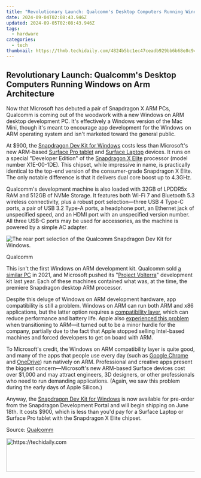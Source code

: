```yaml
---
title: "Revolutionary Launch: Qualcomm's Desktop Computers Running Windows on Arm Architecture"
date: 2024-09-04T02:08:43.946Z
updated: 2024-09-05T02:08:43.946Z
tags:
  - hardware
categories:
  - tech
thumbnail: https://thmb.techidaily.com/4824b5bc1ec47ceadb929bb6b68e8c9454196f2de65b71eab7da2ab3371e3a0f.png
---
```


## Revolutionary Launch: Qualcomm's Desktop Computers Running Windows on Arm Architecture

Now that Microsoft has debuted a pair of Snapdragon X ARM PCs, Qualcomm is coming out of the woodwork with a new Windows on ARM desktop development PC. It's effectively a Windows version of the Mac Mini, though it's meant to encourage app development for the Windows on ARM operating system and isn't marketed toward the general public.

 At $900, the [Snapdragon Dev Kit for Windows](http://www.qualcomm.com/developer/windows-on-snapdragon) costs less than Microsoft's new ARM-based [Surface Pro tablet](https://extra-resources.techidaily.com/enhancing-stories-through-animations-with-movie-maker/) and [Surface Laptop](https://android-unlock.techidaily.com/how-to-change-samsung-lock-screen-clock-in-seconds-by-drfone-android/) devices. It runs on a special "Developer Edition" of the [Snapdragon X Elite](https://extra-skills.techidaily.com/updated-mobile-mastery-upgrade-photos-elevated-at-no-price/) processor (model number X1E-00-1DE). This chipset, while impressive in name, is practically identical to the top-end version of the consumer-grade Snapdragon X Elite. The only notable difference is that it delivers dual core boost up to 4.3GHz.

 Qualcomm's development machine is also loaded with 32GB of LPDDR5x RAM and 512GB of NVMe Storage. It features both Wi-Fi 7 and Bluetooth 5.3 wireless connectivity, plus a robust port selection—three USB 4 Type-C ports, a pair of USB 3.2 Type-A ports, a headphone port, an Ethernet jack of unspecified speed, and an HDMI port with an unspecified version number. All three USB-C ports may be used for accessories, as the machine is powered by a simple AC adapter.

![The rear port selection of the Qualcomm Snapdragon Dev Kit for Windows.](https://static1.howtogeekimages.com/wordpress/wp-content/uploads/2024/05/35.jpg) 

Qualcomm

 This isn't the first Windows on ARM development kit. Qualcomm sold [a similar PC](https://www.qualcomm.com/news/onq/2021/12/snapdragon-developer-kit-now-available-testing-windows-apps-arm) in 2021, and Microsoft pushed its "[Project Volterra](https://screen-recording.techidaily.com/new-2024-approved-how-to-record-facebook-live-stream/)" development kit last year. Each of these machines contained what was, at the time, the premiere Snapdragon desktop ARM processor.

 Despite this deluge of Windows on ARM development hardware, app compatibility is still a problem. Windows on ARM can run both ARM and x86 applications, but the latter option requires a [compatibility layer](https://learn.microsoft.com/en-us/windows/arm/apps-on-arm-x86-emulation), which can reduce performance and battery life. Apple also [experienced this problem](https://bypass-frp.techidaily.com/how-to-bypass-google-frp-lock-on-poco-c55-devices-by-drfone-android/) when transitioning to ARM—it turned out to be a minor hurdle for the company, partially due to the fact that Apple stopped selling Intel-based machines and forced developers to get on board with ARM.

 To Microsoft's credit, the Windows on ARM compatibility layer is quite good, and many of the apps that people use every day (such as [Google Chrome](https://driver-error.techidaily.com/bios-interrupt-resolution-complete/) and [OneDrive](https://screen-activity-recording.techidaily.com/updated-2024-approved-elite-screen-recording-the-top-5-android-capturing-apps/)) run natively on ARM. Professional and creative apps present the biggest concern—Microsoft's new ARM-based Surface devices cost over $1,000 and may attract engineers, 3D designers, or other professionals who need to run demanding applications. (Again, we saw this problem during the early days of Apple Silicon.)

 Anyway, the [Snapdragon Dev Kit for Windows](http://www.qualcomm.com/developer/windows-on-snapdragon) is now available for pre-order from the Snapdragon Development Portal and will begin shipping on June 18th. It costs $900, which is less than you'd pay for a Surface Laptop or Surface Pro tablet with the Snapdragon X Elite chipset.

 Source: [Qualcomm](https://www.qualcomm.com/news/releases/2024/05/qualcomm-accelerates-development-for-copilot--pcs-with-snapdrago)

<ins class="adsbygoogle"
     style="display:block"
     data-ad-format="autorelaxed"
     data-ad-client="ca-pub-7571918770474297"
     data-ad-slot="1223367746"></ins>



<ins class="adsbygoogle"
     style="display:block"
     data-ad-client="ca-pub-7571918770474297"
     data-ad-slot="8358498916"
     data-ad-format="auto"
     data-full-width-responsive="true"></ins>



<!-- affiliate ads begin -->
<a href="https://aligracehair.sjv.io/c/5597632/1925549/19272" target="_top" id="1925549">
  <img src="//a.impactradius-go.com/display-ad/19272-1925549" border="0" alt="https://techidaily.com" width="728" height="90"/>
</a>
<img height="0" width="0" src="https://aligracehair.sjv.io/i/5597632/1925549/19272" style="position:absolute;visibility:hidden;" border="0" />
<!-- affiliate ads end -->